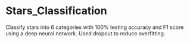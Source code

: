 # Stars_Classification
Classify stars into 6 categories with 100% testing accuracy and F1 score using a deep neural network.
Used dropout to reduce overfitting.
